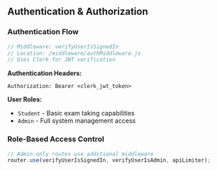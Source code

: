 ## Authentication & Authorization

### Authentication Flow
```javascript
// Middleware: verifyUserIsSignedIn
// Location: /middleware/authMiddleware.js
// Uses Clerk for JWT verification
```

**Authentication Headers:**
```http
Authorization: Bearer <clerk_jwt_token>
```

**User Roles:**
- `Student` - Basic exam taking capabilities
- `Admin` - Full system management access

### Role-Based Access Control
```javascript
// Admin-only routes use additional middleware
router.use(verifyUserIsSignedIn, verifyUserIsAdmin, apiLimiter);
```